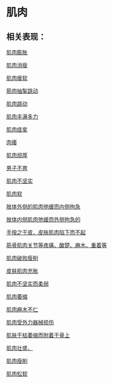 # 肌肉## 相关表现：[肌肉膨胀](https://www.gmzyjc.com/search/result?wd=肌肉膨胀)[肌肉消瘦](https://www.gmzyjc.com/search/result?wd=肌肉消瘦)[肌肉瘘软](https://www.gmzyjc.com/search/result?wd=肌肉瘘软)[筋肉抽掣跳动](https://www.gmzyjc.com/search/result?wd=筋肉抽掣跳动)[肌肉跳动](https://www.gmzyjc.com/search/result?wd=肌肉跳动)[肌肉丰满多力](https://www.gmzyjc.com/search/result?wd=肌肉丰满多力)[肌肉痉挛](https://www.gmzyjc.com/search/result?wd=肌肉痉挛)[肉痿](https://www.gmzyjc.com/search/result?wd=肉痿)[肌肉顽厚](https://www.gmzyjc.com/search/result?wd=肌肉顽厚)[男子不育](https://www.gmzyjc.com/search/result?wd=男子不育)[肌肉不坚实](https://www.gmzyjc.com/search/result?wd=肌肉不坚实)[肌肉软](https://www.gmzyjc.com/search/result?wd=肌肉软)[肢体外侧的肌肉弛缓而内侧拘急](https://www.gmzyjc.com/search/result?wd=肢体外侧的肌肉弛缓而内侧拘急)[肢体内侧肌肉弛缓而外侧拘急的](https://www.gmzyjc.com/search/result?wd=肢体内侧肌肉弛缓而外侧拘急的)[手按之于皮、皮肤肌肉陷下而不起](https://www.gmzyjc.com/search/result?wd=手按之于皮、皮肤肌肉陷下而不起)[筋骨肌肉关节等疼痛、酸楚、麻木、重着等](https://www.gmzyjc.com/search/result?wd=筋骨肌肉关节等疼痛、酸楚、麻木、重着等)[肌肉破败瘦削](https://www.gmzyjc.com/search/result?wd=肌肉破败瘦削)[皮肤肌肉充胀](https://www.gmzyjc.com/search/result?wd=皮肤肌肉充胀)[肌肉不坚实而柔弱](https://www.gmzyjc.com/search/result?wd=肌肉不坚实而柔弱)[肌肉萎缩](https://www.gmzyjc.com/search/result?wd=肌肉萎缩)[肌肉麻木不仁	](https://www.gmzyjc.com/search/result?wd=肌肉麻木不仁	)[肌肉受外力器械损伤](https://www.gmzyjc.com/search/result?wd=肌肉受外力器械损伤)[肌肤干枯萎缩而附着于骨上](https://www.gmzyjc.com/search/result?wd=肌肤干枯萎缩而附着于骨上)[肌肉壮盛，](https://www.gmzyjc.com/search/result?wd=肌肉壮盛，)[肌肉瘦削](https://www.gmzyjc.com/search/result?wd=肌肉瘦削)[肌肉松软](https://www.gmzyjc.com/search/result?wd=肌肉松软)